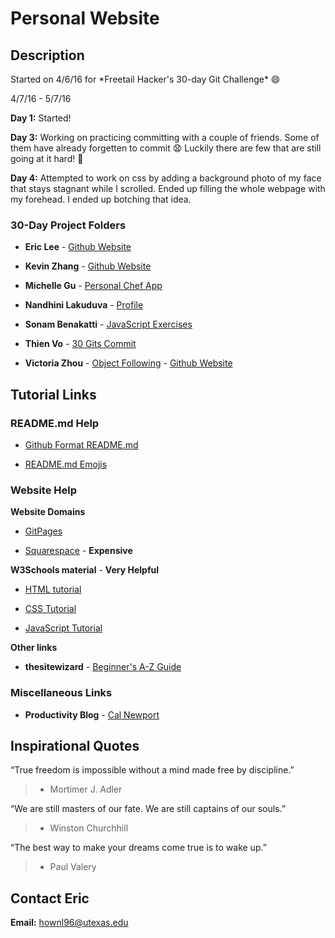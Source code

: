 # Personal Website
## Description
Started on 4/6/16 for \*Freetail Hacker's 30-day Git Challenge\* :smile:

4/7/16 - 5/7/16

**Day 1:** Started!

**Day 3:** Working on practicing committing with a couple of friends. Some of them have already forgetten to commit :anguished: Luckily there are few that are still going at it hard! :grimacing:

**Day 4:** Attempted to work on css by adding a background photo of my face that stays stagnant while I scrolled. Ended up filling the whole webpage with my forehead. I ended up botching that idea.

### 30-Day Project Folders
* **Eric Lee** - [Github Website](https://github.com/theCreedo/theCreedo.github.io)

* **Kevin Zhang** - [Github Website](https://github.com/kevinisninja/kevinisninja.github.io)

* **Michelle Gu** - [Personal Chef App](https://github.com/michelle-gu/personal-chef)

* **Nandhini Lakuduva** - [Profile](https://github.com/nlakuduva)

* **Sonam Benakatti** - [JavaScript Exercises](https://github.com/sonambenakatti/javascript-exercises)

* **Thien Vo** - [30 Gits Commit](https://github.com/jaysonvo97/30GitsCommit)

* **Victoria Zhou** - [Object Following](https://github.com/blacksmithgu/fri_object_following) - [Github Website](https://github.com/vczhou/vczhou.github.io)

## Tutorial Links
### README.md Help
* [Github Format README.md](https://help.github.com/articles/basic-writing-and-formatting-syntax/)

* [README.md Emojis](http://www.emoji-cheat-sheet.com/)

### Website Help

**Website Domains**

* [GitPages](https://pages.github.com)

* [Squarespace](https://www.squarespace.com/) - **Expensive**


**W3Schools material** - **Very Helpful**

* [HTML tutorial](http://www.w3schools.com/html/)

* [CSS Tutorial](http://www.w3schools.com/css/)

* [JavaScript Tutorial](http://www.w3schools.com/js/)


**Other links**

* **thesitewizard** - [Beginner's A-Z Guide](http://www.thesitewizard.com/gettingstarted/startwebsite.shtml)

### Miscellaneous Links
* **Productivity Blog** - [Cal Newport](http://calnewport.com/blog/)

## Inspirational Quotes
“True freedom is impossible without a mind made free by discipline.”
> - Mortimer J. Adler

“We are still masters of our fate. We are still captains of our souls.”
> - Winston Churchhill

“The best way to make your dreams come true is to wake up.”
> - Paul Valery

## Contact Eric
**Email:** hownl96@utexas.edu


